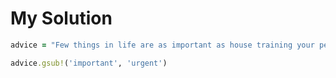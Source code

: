 # My Solution

```ruby
advice = "Few things in life are as important as house training your pet dinosaur."

advice.gsub!('important', 'urgent')
```
